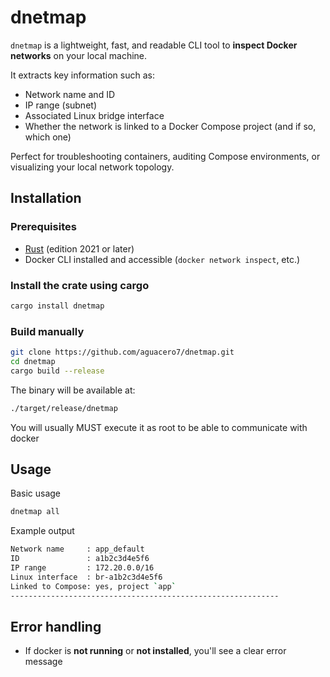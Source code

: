 # dnetmap

`dnetmap` is a lightweight, fast, and readable CLI tool to **inspect Docker networks** on your local machine.

It extracts key information such as:
- Network name and ID
- IP range (subnet)
- Associated Linux bridge interface
- Whether the network is linked to a Docker Compose project (and if so, which one)

Perfect for troubleshooting containers, auditing Compose environments, or visualizing your local network topology.

## Installation

### Prerequisites

- [Rust](https://rust-lang.org) (edition 2021 or later)
- Docker CLI installed and accessible (`docker network inspect`, etc.)

### Install the crate using cargo

```bash
cargo install dnetmap
```

### Build manually

```bash
git clone https://github.com/aguacero7/dnetmap.git
cd dnetmap
cargo build --release
```
The binary will be available at:
```bash
./target/release/dnetmap
```
You will usually MUST execute it as root to be able to communicate with docker

## Usage
Basic usage
```bash 
dnetmap all
```

Example output
```bash
Network name     : app_default
ID               : a1b2c3d4e5f6
IP range         : 172.20.0.0/16
Linux interface  : br-a1b2c3d4e5f6
Linked to Compose: yes, project `app`
------------------------------------------------------------
```

## Error handling
- If docker is **not running** or **not installed**, you'll see a clear error message
